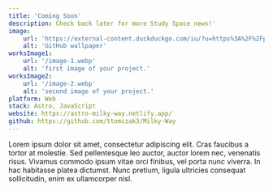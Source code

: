```yaml
---
title: 'Coming Soon'
description: Check back later for more Study Space news!'
image:
    url: 'https://external-content.duckduckgo.com/iu/?u=https%3A%2F%2Fpreview.redd.it%2F8r788se4ay661.jpg%3Fauto%3Dwebp%26s%3D4926071388a0e34174a381aeb897d0e98a17cfaa&f=1&nofb=1&ipt=d715d9e7856985718f50ea10d58447b2f1f0aa8e24fb04fcaaa4f60b85fb6758&ipo=images'
    alt: 'GitHub wallpaper'
worksImage1:
    url: '/image-1.webp'
    alt: 'first image of your project.'
worksImage2:
    url: '/image-2.webp'
    alt: 'second image of your project.'
platform: Web
stack: Astro, JavaScript
website: https://astro-milky-way.netlify.app/
github: https://github.com/ttomczak3/Milky-Way
---
```


Lorem ipsum dolor sit amet, consectetur adipiscing elit. Cras faucibus a tortor at molestie. Sed pellentesque leo auctor, auctor lorem nec, venenatis risus. Vivamus commodo ipsum vitae orci finibus, vel porta nunc viverra. In hac habitasse platea dictumst. Nunc pretium, ligula ultricies consequat sollicitudin, enim ex ullamcorper nisl.
